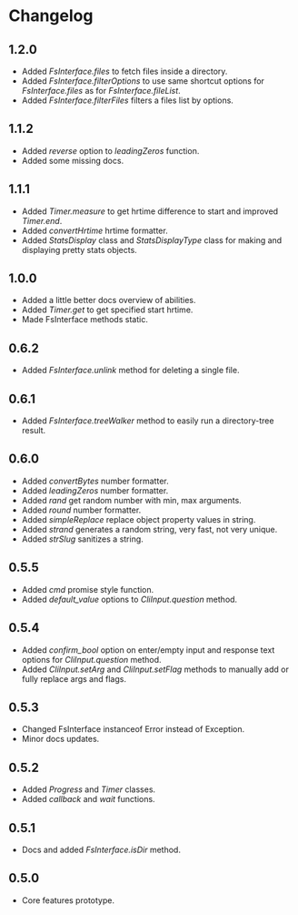 # Changelog

## 1.2.0
 - Added *FsInterface.files* to fetch files inside a directory.
 - Added *FsInterface.filterOptions* to use same shortcut options for *FsInterface.files* as for *FsInterface.fileList*.
 - Added *FsInterface.filterFiles* filters a files list by options.

## 1.1.2
 - Added *reverse* option to *leadingZeros* function.
 - Added some missing docs.

## 1.1.1
 - Added *Timer.measure* to get hrtime difference to start and improved *Timer.end*.
 - Added *convertHrtime* hrtime formatter.
 - Added *StatsDisplay* class and *StatsDisplayType* class for making and displaying pretty stats objects.

## 1.0.0
 - Added a little better docs overview of abilities.
 - Added *Timer.get* to get specified start hrtime.
 - Made FsInterface methods static.

## 0.6.2
 - Added *FsInterface.unlink* method for deleting a single file.

## 0.6.1
 - Added *FsInterface.treeWalker* method to easily run a directory-tree result.

## 0.6.0
 - Added *convertBytes* number formatter.
 - Added *leadingZeros* number formatter.
 - Added *rand* get random number with min, max arguments.
 - Added *round* number formatter.
 - Added *simpleReplace* replace object property values in string.
 - Added *strand* generates a random string, very fast, not very unique.
 - Added *strSlug* sanitizes a string.

## 0.5.5
 - Added *cmd* promise style function.
 - Added *default_value* options to *CliInput.question* method.

## 0.5.4
 - Added *confirm_bool* option on enter/empty input and response text options for *CliInput.question* method.
 - Added *CliInput.setArg* and *CliInput.setFlag* methods to manually add or fully replace args and flags.

## 0.5.3
 - Changed FsInterface instanceof Error instead of Exception.
 - Minor docs updates.

## 0.5.2
 - Added *Progress* and *Timer* classes.
 - Added *callback* and *wait* functions.

## 0.5.1
 - Docs and added *FsInterface.isDir* method.

## 0.5.0
 - Core features prototype.

